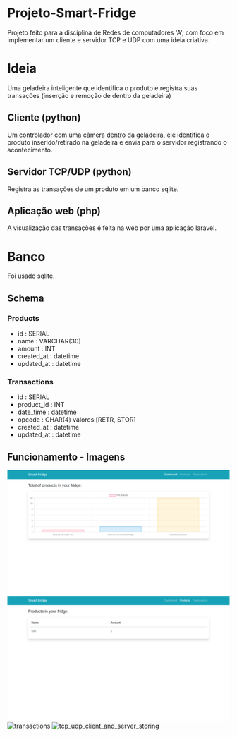 # Projeto-Smart-Fridge

Projeto feito para a disciplina de Redes de computadores 'A', com foco
em implementar um cliente e servidor TCP e UDP com uma ideia criativa.

# Ideia
Uma geladeira inteligente que identifica o produto e registra suas
transações (inserção e remoção de dentro da geladeira)

## Cliente (python)
Um controlador com uma câmera dentro da geladeira, ele identifica o
produto inserido/retirado na geladeira e envia para o servidor
registrando o acontecimento.

## Servidor TCP/UDP (python)
Registra as transações de um produto em um banco sqlite.

## Aplicação web (php)
A visualização das transações é feita na web por uma aplicação
laravel.

# Banco
Foi usado sqlite.

## Schema
### Products
 - id         : SERIAL
 - name       : VARCHAR(30)
 - amount     : INT
 - created_at : datetime
 - updated_at : datetime

### Transactions
 - id         : SERIAL
 - product_id : INT
 - date_time  : datetime
 - opcode     : CHAR(4) valores:[RETR, STOR]
 - created_at : datetime
 - updated_at : datetime


## Funcionamento - Imagens
![dashboard](https://github.com/williamtrindade/Projeto-Smart-Fridge/blob/master/laravel-webapp/img/Screenshot_2019-09-19_23-12-19.png?raw=true)
![products](https://github.com/williamtrindade/Projeto-Smart-Fridge/blob/master/laravel-webapp/img/Screenshot_2019-09-19_23-12-49.png?raw=true)
![transactions](https://github.com/williamtrindade/Projeto-Smart-Fridge/blob/master/laravel-webapp/img/Screenshot_2019-09-19_23-12-00.png?raw=true)
![tcp_udp_client_and_server_storing](https://github.com/williamtrindade/Projeto-Smart-Fridge/blob/master/laravel-webapp/img/Screenshot_2019-09-19_23-12-03.png?raw=true)
